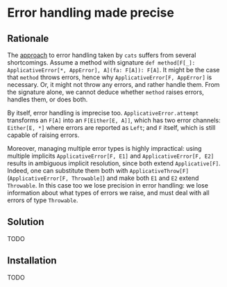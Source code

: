 # Error handling made precise

## Rationale

The [approach](https://typelevel.org/cats/typeclasses/applicativemonaderror.html) to error handling taken by `cats` suffers from several shortcomings.
Assume a method with signature `def method[F[_]: ApplicativeError[*, AppError], A](fa: F[A]): F[A]`.
It might be the case that `method` throws errors, hence why `ApplicativeError[F, AppError]` is necessary.
Or, it might not throw any errors, and rather handle them.
From the signature alone, we cannot deduce whether `method` raises errors, handles them, or does both.

By itself, error handling is imprecise too. `ApplicativeError.attempt` transforms an `F[A]` into an `F[Either[E, A]]`,
which has two error channels: `Either[E, *]` where errors are reported as `Left`; and `F` itself, which is still capable of raising errors.

Moreover, managing multiple error types is highly impractical:
using multiple implicits `ApplicativeError[F, E1]` and `ApplicativeError[F, E2]` results in ambiguous implicit resolution, since both extend `Applicative[F]`.
Indeed, one can substitute them both with `ApplicativeThrow[F]` (`ApplicativeError[F, Throwable]`) and make both `E1` and `E2` extend `Throwable`.
In this case too we lose precision in error handling: we lose information about what types of errors we raise, and must deal with all errors of type `Throwable`.

## Solution

TODO

## Installation

TODO
